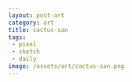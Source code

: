 ```yaml
---
layout: post-art
category: art
title: cactus-san
tags:
 - pixel
 - sketch
 - daily
image: /assets/art/cactus-san.png
---
```

